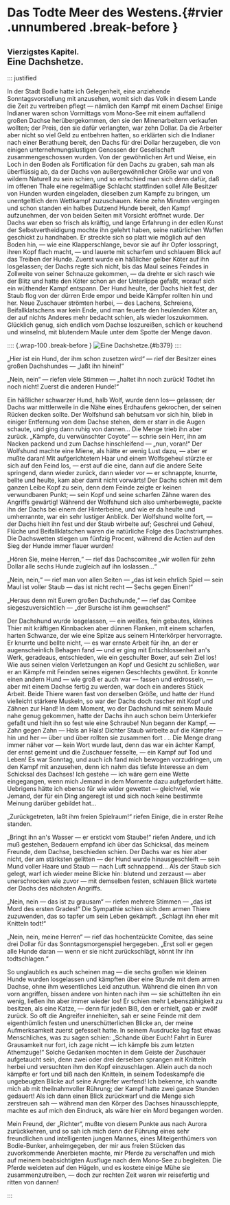 # **Das Todte Meer des Westens.**{#rvier .unnumbered .break-before }

## <small>Vierzigstes Kapitel.</small><br />Eine Dachshetze.

::: justified

In der Stadt Bodie hatte ich Gelegenheit, eine anziehende Sonntagsvorstellung
mit anzusehen, womit sich das Volk in diesem Lande die Zeit zu vertreiben pflegt
— nämlich den Kampf mit einem Dachse! Einige Indianer waren schon Vormittags vom
Mono-See mit einem auffallend großen Dachse herübergekommen, den sie den
Minenarbeitern verkaufen wollten; der Preis, den sie dafür verlangten, war zehn
Dollar. Da die Arbeiter aber nicht so viel Geld zu entbehren hatten, so
erklärten sich die Indianer nach einer Berathung bereit, den Dachs für drei
Dollar herzugeben, die von einigen unternehmungslustigen Genossen der
Gesellschaft zusammengeschossen wurden. Von der gewöhnlichen Art und Weise, ein
Loch in den Boden als Fortification für den Dachs zu graben, sah man als
überflüssig ab, da der Dachs von außergewöhnlicher Größe war und von wildem
Naturell zu sein schien, und so entschied man sich denn dafür, daß im offenen
Thale eine regelmäßige Schlacht stattfinden solle! Alle Besitzer von Hunden
wurden eingeladen, dieselben zum Kampfe zu bringen, um unentgeltlich dem
Wettkampf zuzuschauen. Keine zehn Minuten vergingen und schon standen ein halbes
Dutzend Hunde bereit, den Kampf aufzunehmen, der von beiden Seiten mit Vorsicht
eröffnet wurde. Der Dachs war eben so frisch als kräftig, und lange Erfahrung in
der edlen Kunst der Selbstvertheidigung mochte ihn gelehrt haben, seine
natürlichen Waffen geschickt zu handhaben. Er streckte sich so platt wie möglich
auf den Boden hin, — wie eine Klapperschlange, bevor sie auf ihr Opfer
losspringt, ihren Kopf flach macht, — und lauerte mit scharfem und schlauem
Blick auf das Treiben der Hunde. Zuerst wurde ein häßlicher gelber Köter auf ihn
losgelassen; der Dachs regte sich nicht, bis das Maul seines Feindes in
Zollweite von seiner Schnauze gekommen, — da drehte er sich rasch wie der Blitz
und hatte den Köter schon an der Unterlippe gefaßt, worauf sich ein wüthender
Kampf entspann. Der Hund heulte, der Dachs hielt fest, der Staub flog von der
dürren Erde empor und beide Kämpfer rollten hin und her. Neue Zuschauer strömten
herbei, — des Lachens, Schreiens, Beifallklatschens war kein Ende, und man
feuerte den heulenden Köter an, der auf nichts Anderes mehr bedacht schien, als
wieder loszukommen. Glücklich genug, sich endlich vom Dachse loszureißen,
schlich er keuchend und winselnd, mit blutendem Maule unter dem Spotte der Menge
davon.

:::: {.wrap-100 .break-before }
![Eine Dachshetze.](Abenteuer_im_Apachenlande_0379.jpg "Eine Dachshetze."){#b379}
::::

„Hier ist ein Hund, der ihm schon zusetzen wird“ — rief der Besitzer eines
großen Dachshundes — „laßt ihn hinein!“

„Nein, nein“ — riefen viele Stimmen — „haltet ihn noch zurück! Tödtet ihn noch
nicht! Zuerst die anderen Hunde!“

Ein häßlicher schwarzer Hund, halb Wolf, wurde denn los— gelassen; der Dachs war
mittlerweile in die Nähe eines Erdhaufens gekrochen, der seinen Rücken decken
sollte. Der Wolfshund sah behutsam vor sich hin, blieb in einiger Entfernung
von dem Dachse stehen, dem er starr in die Augen schaute, und ging dann ruhig
von dannen... Die Menge trieb ihn aber zurück. „Kämpfe, du verwünschter Coyote“
— schrie sein Herr, ihn am Nacken packend und zum Dachse hinschleifend — „nun,
voran!“ Der Wolfshund machte eine Miene, als hätte er wenig Lust dazu, — aber er
mußte daran! Mit aufgerichtetem Haar und einem Wolfsgeheul stürzte er sich auf
den Feind los, — erst auf die eine, dann auf die andere Seite springend, dann
wieder zurück, dann wieder vor — er schnappte, knurrte, bellte und heulte, kam
aber damit nicht vorwärts! Der Dachs schien mit dem ganzen Leibe Kopf zu sein,
denn dem Feinde zeigte er keinen verwundbaren Punkt; — sein Kopf und seine
scharfen Zähne waren des Angriffs gewärtig! Während der Wolfshund sich also
umherbewegte, packte ihn der Dachs bei einem der Hinterbeine, und wie er da
heulte und umherrannte, war ein sehr lustiger Anblick. Der Wolfshund wollte
fort, — der Dachs hielt ihn fest und der Staub wirbelte auf; Geschrei und
Geheul, Flüche und Beifallklatschen waren die natürliche Folge des
Dachstriumphes. Die Dachswetten stiegen um fünfzig Procent, während die Actien
auf den Sieg der Hunde immer flauer wurden!

„Hören Sie, meine Herren,“ — rief das Dachscomitee „wir wollen für zehn Dollar
alle sechs Hunde zugleich auf ihn loslassen...“

„Nein, nein,“ — rief man von allen Seiten — „das ist kein ehrlich Spiel — sein
Maul ist voller Staub — das ist nicht recht — Sechs gegen Einen!“

„Heraus denn mit Eurem großen Dachshunde,“ — rief das Comitee
siegeszuversichtlich — „der Bursche ist ihm gewachsen!“

Der Dachshund wurde losgelassen, — ein weißes, fein gebautes, kleines Thier mit
kräftigen Kinnbacken aber dünnen Flanken, mit einem scharfen, harten Schwanze,
der wie eine Spitze aus seinem Hinterkörper hervorragte. Er knurrte und bellte
nicht, — es war ernste Arbeit für ihn, an der er augenscheinlich Behagen fand —
und er ging mit Entschlossenheit an's Werk, geradeaus, entschieden, wie ein
geschulter Boxer, auf sein Ziel los! Wie aus seinen vielen Verletzungen an Kopf
und Gesicht zu schließen, war er an Kämpfe mit Feinden seines eigenen
Geschlechts gewöhnt. Er konnte einen andern Hund — wie groß er auch war — fassen
und erdrosseln, — aber mit einem Dachse fertig zu werden, war doch ein anderes
Stück Arbeit. Beide Thiere waren fast von derselben Größe, und hatte der Hund
vielleicht stärkere Muskeln, so war der Dachs doch rascher mit Kopf und Zähnen
zur Hand! In dem Moment, wo der Dachshund mit seinem Maule nahe genug gekommen,
hatte der Dachs ihn auch schon beim Unterkiefer gefaßt und hielt ihn so fest wie
eine Schraube! Nun begann der Kampf, — Zahn gegen Zahn — Hals an Hals! Dichter
Staub wirbelte auf die Kämpfer — hin und her — über und über rollten sie
zusammen fort . .. Die Menge drang immer näher vor — kein Wort wurde laut, denn
das war ein ächter Kampf, der ernst gemeint und die Zuschauer fesselte, — ein
Kampf auf Tod und Leben! Es war Sonntag, und auch ich fand mich bewogen
vorzudringen, um den Kampf mit anzusehen, denn ich nahm das tiefste Interesse an
dem Schicksal des Dachses! Ich gestehe — ich wäre gern eine Wette eingegangen,
wenn mich Jemand in dem Momente dazu aufgefordert hätte. Uebrigens hätte ich
ebenso für wie wider gewettet — gleichviel, wie Jemand, der für ein Ding
angeregt ist und sich noch keine bestimmte Meinung darüber gebildet hat...

„Zurückgetreten, laßt ihm freien Spielraum!“ riefen Einige, die in erster Reihe
standen.

„Bringt ihn an's Wasser — er erstickt vom Staube!“ riefen Andere, und ich muß
gestehen, Bedauern empfand ich über das Schicksal, das meinem Freunde, dem
Dachse, beschieden schien. Der Dachs war es hier aber nicht, der am stärksten
gelitten — der Hund wurde hinausgeschleift — sein Mund voller Haare und Staub —
nach Luft schnappend... Als der Staub sich gelegt, warf ich wieder meine
Blicke hin: blutend und zerzaust — aber unerschrocken wie zuvor — mit demselben
festen, schlauen Blick wartete der Dachs des nächsten Angriffs.

„Nein, nein — das ist zu grausam“ — riefen mehrere Stimmen — „das ist Mord des
ersten Grades!“ Die Sympathie schien sich dem armen Thiere zuzuwenden, das so
tapfer um sein Leben gekämpft. „Schlagt ihn eher mit Knitteln todt!“

„Nein, nein, meine Herren“ — rief das hochentzückte Comitee, das seine drei
Dollar für das Sonntagsmorgenspiel hergegeben. „Erst soll er gegen alle Hunde
daran — wenn er sie nicht zurückschlägt, könnt Ihr ihn todtschlagen.“

So unglaublich es auch scheinen mag — die sechs großen wie kleinen Hunde wurden
losgelassen und kämpften über eine Stunde mit dem armen Dachse, ohne ihm
wesentliches Leid anzuthun. Während die einen ihn von vorn angriffen, bissen
andere von hinten nach ihm — sie schüttelten ihn ein wenig, ließen ihn aber
immer wieder los! Er schien mehr Lebenszähigkeit zu besitzen, als eine Katze, —
denn für jeden Biß, den er erhielt, gab er zwölf zurück. So oft die Angreifer
innehielten, sah er seine Feinde mit dem eigenthümlich festen und
unerschütterlichen Blicke an, der meine Aufmerksamkeit zuerst gefesselt hatte.
In seinem Ausdrucke lag fast etwas Menschliches, was zu sagen schien: „Schande
über Euch! Fahrt in Eurer Grausamkeit nur fort, ich zage nicht — ich kämpfe bis
zum letzten Athemzuge!“ Solche Gedanken mochten in dem Geiste der Zuschauer
aufgetaucht sein, denn zwei oder drei derselben sprangen mit Knitteln herbei und
versuchten ihm den Kopf einzuschlagen. Allein auch da noch kämpfte er fort und
biß nach den Knitteln, in seinem Todeskampfe die ungebeugten Blicke auf seine
Angreifer werfend! Ich bekenne, ich wandte mich ab mit theilnahmvoller Rührung;
der Kampf hatte zwei ganze Stunden gedauert! Als ich dann einen Blick zurückwarf
und die Menge sich zerstreuen sah — während man den Körper des Dachses
hinausschleppte, machte es auf mich den Eindruck, als wäre hier ein Mord
begangen worden.

Mein Freund, der „Richter“, mußte von diesem Punkte aus nach Aurora
zurückkehren, und so sah ich mich denn der Führung eines sehr freundlichen und
intelligenten jungen Mannes, eines Miteigenthümers von Bodie-Bunker,
anheimgegeben, der mir aus freien Stücken das zuvorkommende Anerbieten machte,
mir Pferde zu verschaffen und mich auf meinem beabsichtigten Ausfluge nach dem
Mono-See zu begleiten. Die Pferde weideten auf den Hügeln, und es kostete einige
Mühe sie zusammenzutreiben, — doch zur rechten Zeit waren wir reisefertig und
ritten von dannen!

:::

